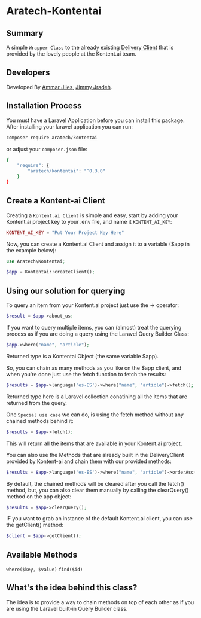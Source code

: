 # Aratech-Kontentai

## Summary
A simple `Wrapper Class` to the already existing [Delivery Client](https://github.com/kontent-ai/delivery-sdk-php/tree/master) that is provided by the lovely people at the Kontent.ai team.

## Developers
Developed By [Ammar Jlies](https://github.com/AmmarJS), [Jimmy Jradeh](https://github.com/ssl3nd3r).

## Installation Process
You must have a Laravel Application before you can install this package.
After installing your laravel application you can run:

```sh
composer require aratech/kontentai
```

or adjust your `composer.json` file:

```sh
{
    "require": {
        "aratech/kontentai": "^0.3.0"
    }
}
```

## Create a Kontent-ai Client
Creating a `Kontent.ai Client` is simple and easy, start by adding your Kontent.ai project key to your .env file, and name it `KONTENT_AI_KEY`:
```php
KONTENT_AI_KEY = "Put Your Project Key Here"
```

Now, you can create a Kontent.ai Client and assign it to a variable ($app in the example below):
```php
use Aratech\Kontentai;

$app = Kontentai::createClient();
```

## Using our solution for querying
To query an item from your Kontent.ai project just use the -> operator:
```php
$result = $app->about_us;
```

If you want to query multiple items, you can (almost) treat the querying process as if you are doing a query using the Laravel Query Builder Class:
```php
$app->where("name", "article");
```
Returned type is a Kontentai Object (the same variable $app).

So, you can chain as many methods as you like on the $app client, and when you're done just use the fetch function to fetch the results:
```php
$results = $app->language('es-ES')->where("name", "article")->fetch();
```
Returned type here is a Laravel collection conatining all the items that are returned from the query.

One `Special use case` we can do, is using the fetch method without any chained methods behind it:
```php
$results = $app->fetch();
```
This will return all the items that are available in your Kontent.ai project.

You can also use the Methods that are already built in the DeliveryClient provided by Kontent-ai and chain them with our provided methods:
```php
$results = $app->language('es-ES')->where("name", "article")->orderAsc('elements.product_name')->limit(10)->fetch();
```

By default, the chained methods will be cleared after you call the fetch() method, but, you can also clear them manually by calling the clearQuery() method on the app object:
```php
$results = $app->clearQuery();
```

IF you want to grab an instance of the default Kontent.ai client, you can use the getClient() method:
```php
$client = $app->getClient();
```

## Available Methods
  `where($key, $value)`
  `find($id)`

## What's the idea behind this class?
The idea is to provide a way to chain methods on top of each other as if you are using the Laravel built-in Query Builder class.
